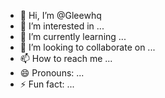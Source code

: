 - 👋 Hi, I’m @Gleewhq
- 👀 I’m interested in ...
- 🌱 I’m currently learning ...
- 💞️ I’m looking to collaborate on ...
- 📫 How to reach me ...
- 😄 Pronouns: ...
- ⚡ Fun fact: ...

<!---
Gleewhq/Gleewhq is a ✨ special ✨ repository because its `README.md` (this file) appears on your GitHub profile.
You can click the Preview link to take a look at your changes.
--->
